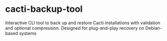 # cacti-backup-tool
Interactive CLI tool to back up and restore Cacti installations with validation and optional compression. Designed for plug-and-play recovery on Debian-based systems
